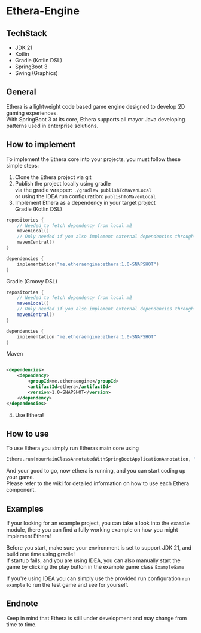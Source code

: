 # Ethera-Engine

## TechStack

- JDK 21
- Kotlin
- Gradle (Kotlin DSL)
- SpringBoot 3
- Swing (Graphics)

## General

Ethera is a lightweight code based game engine designed to develop 2D gaming experiences.  
With SpringBoot 3 at its core, Ethera supports all mayor Java developing patterns used in enterprise solutions.

## How to implement

To implement the Ethera core into your projects, you must follow these simple steps:

1. Clone the Ethera project via git
2. Publish the project locally using gradle  
   via the gradle wrapper: `./gradlew publishToMavenLocal`  
   or using the IDEA run configuration: `publishToMavenLocal`
3. Implement Ethera as a dependency in your target project  
   Gradle (Kotlin DSL)

```kotlin
repositories {
    // Needed to fetch dependency from local m2
    mavenLocal()
    // Only needed if you also implement external dependencies through m2 center repo
    mavenCentral()
}

dependencies {
    implementation("me.etheraengine:ethera:1.0-SNAPSHOT")
}
```

Gradle (Groovy DSL)

```groovy
repositories {
    // Needed to fetch dependency from local m2
    mavenLocal()
    // Only needed if you also implement external dependencies through m2 center repo
    mavenCentral()
}

dependencies {
    implementation "me.etheraengine:ethera:1.0-SNAPSHOT"
}
```

Maven

```xml

<dependencies>
    <dependency>
        <groupId>me.etheraengine</groupId>
        <artifactId>ethera</artifactId>
        <version>1.0-SNAPSHOT</version>
    </dependency>
</dependencies>
```

4. Use Ethera!

## How to use

To use Ethera you simply run Etheras main core using

```kotlin
Ethera.run(YourMainClassAnnotatedWithSpringBootApplicationAnnotation, "Window title")
```

And your good to go, now ethera is running, and you can start coding up your game.  
Please refer to the wiki for detailed information on how to use each Ethera component.

## Examples

If your looking for an example project, you can take a look into the `example` module, there you can find a fully
working example on how you might implement Ethera!

Before you start, make sure your environment is set to support JDK 21, and build one time using gradle!  
If startup fails, and you are using IDEA, you can also manually start the game by clicking the play button in the
example game class `ExampleGame`

If you're using IDEA you can simply use the provided run configuration `run example` to run the test game and see for
yourself.

## Endnote

Keep in mind that Ethera is still under development and may change from time to time.
